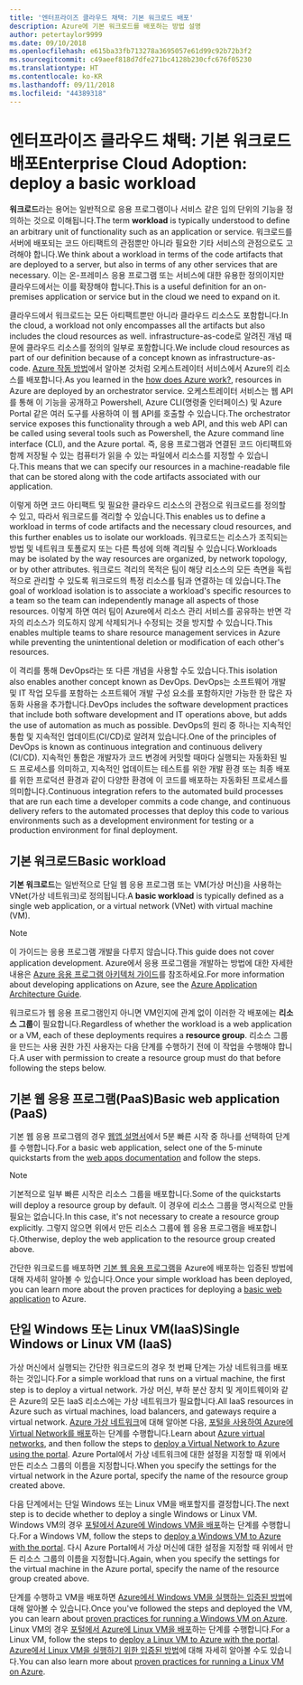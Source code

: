 ```yaml
---
title: '엔터프라이즈 클라우드 채택: 기본 워크로드 배포'
description: Azure에 기본 워크로드를 배포하는 방법 설명
author: petertaylor9999
ms.date: 09/10/2018
ms.openlocfilehash: e615ba33fb713278a3695057e61d99c92b72b3f2
ms.sourcegitcommit: c49aeef818d7dfe271bc4128b230cfc676f05230
ms.translationtype: HT
ms.contentlocale: ko-KR
ms.lasthandoff: 09/11/2018
ms.locfileid: "44389318"
---
```

# <a name="enterprise-cloud-adoption-deploy-a-basic-workload"></a><span data-ttu-id="0692c-103">엔터프라이즈 클라우드 채택: 기본 워크로드 배포</span><span class="sxs-lookup"><span data-stu-id="0692c-103">Enterprise Cloud Adoption: deploy a basic workload</span></span>

<span data-ttu-id="0692c-104">**워크로드**라는 용어는 일반적으로 응용 프로그램이나 서비스 같은 임의 단위의 기능을 정의하는 것으로 이해됩니다.</span><span class="sxs-lookup"><span data-stu-id="0692c-104">The term **workload** is typically understood to define an arbitrary unit of functionality such as an application or service.</span></span> <span data-ttu-id="0692c-105">워크로드를 서버에 배포되는 코드 아티팩트의 관점뿐만 아니라 필요한 기타 서비스의 관점으로도 고려해야 합니다.</span><span class="sxs-lookup"><span data-stu-id="0692c-105">We think about a workload in terms of the code artifacts that are deployed to a server, but also in terms of any other services that are necessary.</span></span> <span data-ttu-id="0692c-106">이는 온-프레미스 응용 프로그램 또는 서비스에 대한 유용한 정의이지만 클라우드에서는 이를 확장해야 합니다.</span><span class="sxs-lookup"><span data-stu-id="0692c-106">This is a useful definition for an on-premises application or service but in the cloud we need to expand on it.</span></span>

<span data-ttu-id="0692c-107">클라우드에서 워크로드는 모든 아티팩트뿐만 아니라 클라우드 리소스도 포함합니다.</span><span class="sxs-lookup"><span data-stu-id="0692c-107">In the cloud, a workload not only encompasses all the artifacts but also includes the cloud resources as well.</span></span> <span data-ttu-id="0692c-108">infrastructure-as-code로 알려진 개념 때문에 클라우드 리소스를 정의의 일부로 포함합니다.</span><span class="sxs-lookup"><span data-stu-id="0692c-108">We include cloud resources as part of our definition because of a concept known as infrastructure-as-code.</span></span> <span data-ttu-id="0692c-109">[Azure 작동 방법](../getting-started/what-is-azure.md)에서 알아본 것처럼 오케스트레이터 서비스에서 Azure의 리소스를 배포합니다.</span><span class="sxs-lookup"><span data-stu-id="0692c-109">As you learned in the [how does Azure work?](../getting-started/what-is-azure.md), resources in Azure are deployed by an orchestrator service.</span></span> <span data-ttu-id="0692c-110">오케스트레이터 서비스는 웹 API를 통해 이 기능을 공개하고 Powershell, Azure CLI(명령줄 인터페이스) 및 Azure Portal 같은 여러 도구를 사용하여 이 웹 API를 호출할 수 있습니다.</span><span class="sxs-lookup"><span data-stu-id="0692c-110">The orchestrator service exposes this functionality through a web API, and this web API can be called using several tools such as Powershell, the Azure command line interface (CLI), and the Azure portal.</span></span> <span data-ttu-id="0692c-111">즉, 응용 프로그램과 연결된 코드 아티팩트와 함께 저장될 수 있는 컴퓨터가 읽을 수 있는 파일에서 리소스를 지정할 수 있습니다.</span><span class="sxs-lookup"><span data-stu-id="0692c-111">This means that we can specify our resources in a machine-readable file that can be stored along with the code artifacts associated with our application.</span></span>

<span data-ttu-id="0692c-112">이렇게 하면 코드 아티팩트 및 필요한 클라우드 리소스의 관점으로 워크로드를 정의할 수 있고, 따라서 워크로드를 격리할 수 있습니다.</span><span class="sxs-lookup"><span data-stu-id="0692c-112">This enables us to define a workload in terms of code artifacts and the necessary cloud resources, and this further enables us to isolate our workloads.</span></span> <span data-ttu-id="0692c-113">워크로드는 리소스가 조직되는 방법 및 네트워크 토폴로지 또는 다른 특성에 의해 격리될 수 있습니다.</span><span class="sxs-lookup"><span data-stu-id="0692c-113">Workloads may be isolated by the way resources are organized, by network topology, or by other attributes.</span></span> <span data-ttu-id="0692c-114">워크로드 격리의 목적은 팀이 해당 리소스의 모든 측면을 독립적으로 관리할 수 있도록 워크로드의 특정 리소스를 팀과 연결하는 데 있습니다.</span><span class="sxs-lookup"><span data-stu-id="0692c-114">The goal of workload isolation is to associate a workload's specific resources to a team so the team can independently manage all aspects of those resources.</span></span> <span data-ttu-id="0692c-115">이렇게 하면 여러 팀이 Azure에서 리소스 관리 서비스를 공유하는 반면 각자의 리소스가 의도하지 않게 삭제되거나 수정되는 것을 방지할 수 있습니다.</span><span class="sxs-lookup"><span data-stu-id="0692c-115">This enables multiple teams to share resource management services in Azure while preventing the unintentional deletion or modification of each other's resources.</span></span>

<span data-ttu-id="0692c-116">이 격리를 통해 DevOps라는 또 다른 개념을 사용할 수도 있습니다.</span><span class="sxs-lookup"><span data-stu-id="0692c-116">This isolation also enables another concept known as DevOps.</span></span> <span data-ttu-id="0692c-117">DevOps는 소프트웨어 개발 및 IT 작업 모두를 포함하는 소프트웨어 개발 구성 요소를 포함하지만 가능한 한 많은 자동화 사용을 추가합니다.</span><span class="sxs-lookup"><span data-stu-id="0692c-117">DevOps includes the software development practices that include both software development and IT operations above, but adds the use of automation as much as possible.</span></span> <span data-ttu-id="0692c-118">DevOps의 원리 중 하나는 지속적인 통합 및 지속적인 업데이트(CI/CD)로 알려져 있습니다.</span><span class="sxs-lookup"><span data-stu-id="0692c-118">One of the principles of DevOps is known as continuous integration and continuous delivery (CI/CD).</span></span> <span data-ttu-id="0692c-119">지속적인 통합은 개발자가 코드 변경에 커밋할 때마다 실행되는 자동화된 빌드 프로세스를 의미하고, 지속적인 업데이트는 테스트를 위한 개발 환경 또는 최종 배포를 위한 프로덕션 환경과 같이 다양한 환경에 이 코드를 배포하는 자동화된 프로세스를 의미합니다.</span><span class="sxs-lookup"><span data-stu-id="0692c-119">Continuous integration refers to the automated build processes that are run each time a developer commits a code change, and continuous delivery refers to the automated processes that deploy this code to various environments such as a development environment for testing or a production environment for final deployment.</span></span>

## <a name="basic-workload"></a><span data-ttu-id="0692c-120">기본 워크로드</span><span class="sxs-lookup"><span data-stu-id="0692c-120">Basic workload</span></span>

<span data-ttu-id="0692c-121">**기본 워크로드**는 일반적으로 단일 웹 응용 프로그램 또는 VM(가상 머신)을 사용하는 VNet(가상 네트워크)로 정의됩니다.</span><span class="sxs-lookup"><span data-stu-id="0692c-121">A **basic workload** is typically defined as a single web application, or a virtual network (VNet) with virtual machine (VM).</span></span> 

> [!NOTE]
> <span data-ttu-id="0692c-122">이 가이드는 응용 프로그램 개발을 다루지 않습니다.</span><span class="sxs-lookup"><span data-stu-id="0692c-122">This guide does not cover application development.</span></span> <span data-ttu-id="0692c-123">Azure에서 응용 프로그램을 개발하는 방법에 대한 자세한 내용은 [Azure 응용 프로그램 아키텍처 가이드](/azure/architecture/guide/)를 참조하세요.</span><span class="sxs-lookup"><span data-stu-id="0692c-123">For more information about developing applications on Azure, see the [Azure Application Architecture Guide](/azure/architecture/guide/).</span></span>

<span data-ttu-id="0692c-124">워크로드가 웹 응용 프로그램인지 아니면 VM인지에 관계 없이 이러한 각 배포에는 **리소스 그룹**이 필요합니다.</span><span class="sxs-lookup"><span data-stu-id="0692c-124">Regardless of whether the workload is a web application or a VM, each of these deployments requires a **resource group**.</span></span> <span data-ttu-id="0692c-125">리소스 그룹을 만드는 사용 권한 가진 사용자는 다음 단계를 수행하기 전에 이 작업을 수행해야 합니다.</span><span class="sxs-lookup"><span data-stu-id="0692c-125">A user with permission to create a resource group must do that before following the steps below.</span></span>

## <a name="basic-web-application-paas"></a><span data-ttu-id="0692c-126">기본 웹 응용 프로그램(PaaS)</span><span class="sxs-lookup"><span data-stu-id="0692c-126">Basic web application (PaaS)</span></span>

<span data-ttu-id="0692c-127">기본 웹 응용 프로그램의 경우 [웹앱 설명서](/azure/app-service?toc=/azure/architecture/cloud-adoption-guide/toc.json)에서 5분 빠른 시작 중 하나를 선택하여 단계를 수행합니다.</span><span class="sxs-lookup"><span data-stu-id="0692c-127">For a basic web application, select one of the 5-minute quickstarts from the [web apps documentation](/azure/app-service?toc=/azure/architecture/cloud-adoption-guide/toc.json) and follow the steps.</span></span> 

> [!NOTE]
> <span data-ttu-id="0692c-128">기본적으로 일부 빠른 시작은 리소스 그룹을 배포합니다.</span><span class="sxs-lookup"><span data-stu-id="0692c-128">Some of the quickstarts will deploy a resource group by default.</span></span> <span data-ttu-id="0692c-129">이 경우에 리소스 그룹을 명시적으로 만들 필요는 없습니다.</span><span class="sxs-lookup"><span data-stu-id="0692c-129">In this case, it's not necessary to create a resource group explicitly.</span></span> <span data-ttu-id="0692c-130">그렇지 않으면 위에서 만든 리소스 그룹에 웹 응용 프로그램을 배포합니다.</span><span class="sxs-lookup"><span data-stu-id="0692c-130">Otherwise, deploy the web application to the resource group created above.</span></span>

<span data-ttu-id="0692c-131">간단한 워크로드를 배포하면 [기본 웹 응용 프로그램](/azure/architecture/reference-architectures/app-service-web-app/basic-web-app?toc=/azure/architecture/cloud-adoption-guide/toc.json)을 Azure에 배포하는 입증된 방법에 대해 자세히 알아볼 수 있습니다.</span><span class="sxs-lookup"><span data-stu-id="0692c-131">Once your simple workload has been deployed, you can learn more about the proven practices for deploying a [basic web application](/azure/architecture/reference-architectures/app-service-web-app/basic-web-app?toc=/azure/architecture/cloud-adoption-guide/toc.json) to Azure.</span></span>

## <a name="single-windows-or-linux-vm-iaas"></a><span data-ttu-id="0692c-132">단일 Windows 또는 Linux VM(IaaS)</span><span class="sxs-lookup"><span data-stu-id="0692c-132">Single Windows or Linux VM (IaaS)</span></span>

<span data-ttu-id="0692c-133">가상 머신에서 실행되는 간단한 워크로드의 경우 첫 번째 단계는 가상 네트워크를 배포하는 것입니다.</span><span class="sxs-lookup"><span data-stu-id="0692c-133">For a simple workload that runs on a virtual machine, the first step is to deploy a virtual network.</span></span> <span data-ttu-id="0692c-134">가상 머신, 부하 분산 장치 및 게이트웨이와 같은 Azure의 모든 IaaS 리소스에는 가상 네트워크가 필요합니다.</span><span class="sxs-lookup"><span data-stu-id="0692c-134">All IaaS resources in Azure such as virtual machines, load balancers, and gateways require a virtual network.</span></span> <span data-ttu-id="0692c-135">[Azure 가상 네트워크](/azure/virtual-network/virtual-networks-overview?toc=/azure/architecture/cloud-adoption-guide/toc.json)에 대해 알아본 다음, [포털을 사용하여 Azure에 Virtual Network를 배포](/azure/virtual-network/quick-create-portal?toc=/azure/architecture/cloud-adoption-guide/toc.json)하는 단계를 수행합니다.</span><span class="sxs-lookup"><span data-stu-id="0692c-135">Learn about [Azure virtual networks](/azure/virtual-network/virtual-networks-overview?toc=/azure/architecture/cloud-adoption-guide/toc.json), and then follow the steps to [deploy a Virtual Network to Azure using the portal](/azure/virtual-network/quick-create-portal?toc=/azure/architecture/cloud-adoption-guide/toc.json).</span></span> <span data-ttu-id="0692c-136">Azure Portal에서 가상 네트워크에 대한 설정을 지정할 때 위에서 만든 리소스 그룹의 이름을 지정합니다.</span><span class="sxs-lookup"><span data-stu-id="0692c-136">When you specify the settings for the virtual network in the Azure portal, specify the name of the resource group created above.</span></span>

<span data-ttu-id="0692c-137">다음 단계에서는 단일 Windows 또는 Linux VM을 배포할지를 결정합니다.</span><span class="sxs-lookup"><span data-stu-id="0692c-137">The next step is to decide whether to deploy a single Windows or Linux VM.</span></span> <span data-ttu-id="0692c-138">Windows VM의 경우 [포털에서 Azure에 Windows VM을 배포](/azure/virtual-machines/windows/quick-create-portal?toc=/azure/architecture/cloud-adoption-guide/toc.json)하는 단계를 수행합니다.</span><span class="sxs-lookup"><span data-stu-id="0692c-138">For a Windows VM, follow the steps to [deploy a Windows VM to Azure with the portal](/azure/virtual-machines/windows/quick-create-portal?toc=/azure/architecture/cloud-adoption-guide/toc.json).</span></span> <span data-ttu-id="0692c-139">다시 Azure Portal에서 가상 머신에 대한 설정을 지정할 때 위에서 만든 리소스 그룹의 이름을 지정합니다.</span><span class="sxs-lookup"><span data-stu-id="0692c-139">Again, when you specify the settings for the virtual machine in the Azure portal, specify the name of the resource group created above.</span></span>

<span data-ttu-id="0692c-140">단계를 수행하고 VM을 배포하면 [Azure에서 Windows VM을 실행하는 입증된 방법](/azure/architecture/reference-architectures/virtual-machines-windows/single-vm?toc=/azure/architecture/cloud-adoption-guide/toc.json)에 대해 알아볼 수 있습니다.</span><span class="sxs-lookup"><span data-stu-id="0692c-140">Once you've followed the steps and deployed the VM, you can learn about [proven practices for running a Windows VM on Azure](/azure/architecture/reference-architectures/virtual-machines-windows/single-vm?toc=/azure/architecture/cloud-adoption-guide/toc.json).</span></span> <span data-ttu-id="0692c-141">Linux VM의 경우 [포털에서 Azure에 Linux VM을 배포](/azure/virtual-machines/linux/quick-create-portal?toc=/azure/architecture/cloud-adoption-guide/toc.json)하는 단계를 수행합니다.</span><span class="sxs-lookup"><span data-stu-id="0692c-141">For a Linux VM, follow the steps to [deploy a Linux VM to Azure with the portal](/azure/virtual-machines/linux/quick-create-portal?toc=/azure/architecture/cloud-adoption-guide/toc.json).</span></span> <span data-ttu-id="0692c-142">[Azure에서 Linux VM을 실행하기 위한 입증된 방법](/azure/architecture/reference-architectures/virtual-machines-linux/single-vm?toc=/azure/architecture/cloud-adoption-guide/toc.json)에 대해 자세히 알아볼 수도 있습니다.</span><span class="sxs-lookup"><span data-stu-id="0692c-142">You can also learn more about [proven practices for running a Linux VM on Azure](/azure/architecture/reference-architectures/virtual-machines-linux/single-vm?toc=/azure/architecture/cloud-adoption-guide/toc.json).</span></span>